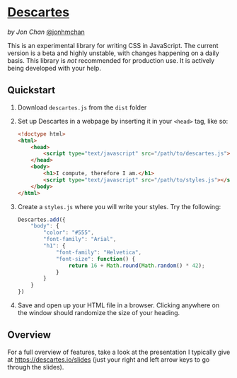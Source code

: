 # [Descartes](https://descartes.io/)
*by Jon Chan* [@jonhmchan](http://twitter.com/jonhmchan/)

This is an experimental library for writing CSS in JavaScript. The current version is a beta and highly unstable, with changes happening on a daily basis. This library is *not* recommended for production use. It is actively being developed with your help.

## Quickstart

1. Download `descartes.js` from the `dist` folder
2. Set up Descartes in a webpage by inserting it in your `<head>` tag, like so:

    ```html
	<!doctype html>
	<html>
		<head>
			<script type="text/javascript" src="/path/to/descartes.js"></script>
		</head>
		<body>
			<h1>I compute, therefore I am.</h1>
			<script type="text/javascript" src="/path/to/styles.js"></script>
		</body>
	</html>
    ```

3. Create a `styles.js` where you will write your styles. Try the following:

    ```javascript
	Descartes.add({
		"body": {
			"color": "#555",
			"font-family": "Arial",
			"h1": {
				"font-family": "Helvetica",
				"font-size": function() {
					return 16 + Math.round(Math.random() * 42);
				}
			}
		}
	})
    ```

4. Save and open up your HTML file in a browser. Clicking anywhere on the window should randomize the size of your heading.


## Overview

For a full overview of features, take a look at the presentation I typically give at https://descartes.io/slides (just your right and left arrow keys to go through the slides).
